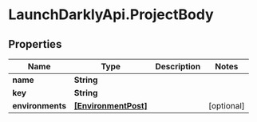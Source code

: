 # LaunchDarklyApi.ProjectBody

## Properties
Name | Type | Description | Notes
------------ | ------------- | ------------- | -------------
**name** | **String** |  | 
**key** | **String** |  | 
**environments** | [**[EnvironmentPost]**](EnvironmentPost.md) |  | [optional] 


